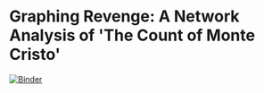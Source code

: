 # Graphing Revenge: A Network Analysis of 'The Count of Monte Cristo'
[![Binder](https://mybinder.org/badge_logo.svg)](https://mybinder.org/v2/gh/AlessandraFa/montecristo-network/master?labpath=Count_of_Monte_Cristo_Network_Analysis.ipynb)
